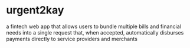 # urgent2kay
 a fintech web app that allows users to bundle multiple bills and financial needs into a single request that, when accepted, automatically disburses payments directly to service providers and merchants
